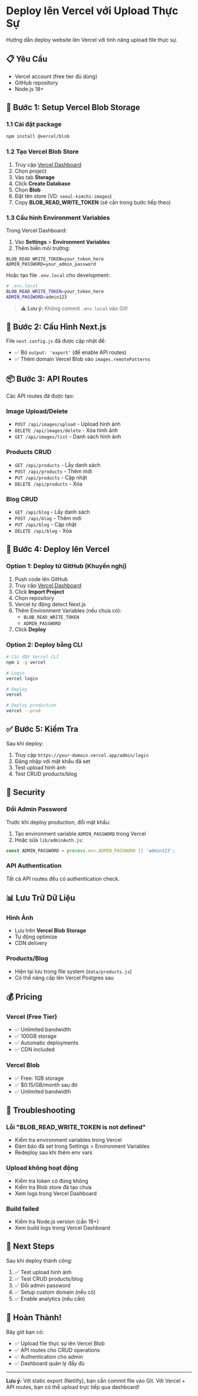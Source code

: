 # Deploy lên Vercel với Upload Thực Sự

Hướng dẫn deploy website lên Vercel với tính năng upload file thực sự.

## 📋 Yêu Cầu

- Vercel account (free tier đủ dùng)
- GitHub repository
- Node.js 18+

## 🚀 Bước 1: Setup Vercel Blob Storage

### 1.1 Cài đặt package

```bash
npm install @vercel/blob
```

### 1.2 Tạo Vercel Blob Store

1. Truy cập [Vercel Dashboard](https://vercel.com/dashboard)
2. Chọn project
3. Vào tab **Storage**
4. Click **Create Database**
5. Chọn **Blob**
6. Đặt tên store (VD: `seoul-kimchi-images`)
7. Copy **BLOB_READ_WRITE_TOKEN** (sẽ cần trong bước tiếp theo)

### 1.3 Cấu hình Environment Variables

Trong Vercel Dashboard:
1. Vào **Settings** > **Environment Variables**
2. Thêm biến môi trường:

```
BLOB_READ_WRITE_TOKEN=your_token_here
ADMIN_PASSWORD=your_admin_password
```

Hoặc tạo file `.env.local` cho development:

```bash
# .env.local
BLOB_READ_WRITE_TOKEN=your_token_here
ADMIN_PASSWORD=admin123
```

> ⚠️ **Lưu ý:** Không commit `.env.local` vào Git!

## 🔧 Bước 2: Cấu Hình Next.js

File `next.config.js` đã được cập nhật để:
- ✅ Bỏ `output: 'export'` (để enable API routes)
- ✅ Thêm domain Vercel Blob vào `images.remotePatterns`

## 📦 Bước 3: API Routes

Các API routes đã được tạo:

### Image Upload/Delete
- `POST /api/images/upload` - Upload hình ảnh
- `DELETE /api/images/delete` - Xóa hình ảnh
- `GET /api/images/list` - Danh sách hình ảnh

### Products CRUD
- `GET /api/products` - Lấy danh sách
- `POST /api/products` - Thêm mới
- `PUT /api/products` - Cập nhật
- `DELETE /api/products` - Xóa

### Blog CRUD
- `GET /api/blog` - Lấy danh sách
- `POST /api/blog` - Thêm mới
- `PUT /api/blog` - Cập nhật
- `DELETE /api/blog` - Xóa

## 🚀 Bước 4: Deploy lên Vercel

### Option 1: Deploy từ GitHub (Khuyến nghị)

1. Push code lên GitHub
2. Truy cập [Vercel Dashboard](https://vercel.com/new)
3. Click **Import Project**
4. Chọn repository
5. Vercel tự động detect Next.js
6. Thêm Environment Variables (nếu chưa có):
   - `BLOB_READ_WRITE_TOKEN`
   - `ADMIN_PASSWORD`
7. Click **Deploy**

### Option 2: Deploy bằng CLI

```bash
# Cài đặt Vercel CLI
npm i -g vercel

# Login
vercel login

# Deploy
vercel

# Deploy production
vercel --prod
```

## ✅ Bước 5: Kiểm Tra

Sau khi deploy:

1. Truy cập `https://your-domain.vercel.app/admin/login`
2. Đăng nhập với mật khẩu đã set
3. Test upload hình ảnh
4. Test CRUD products/blog

## 🔐 Security

### Đổi Admin Password

Trước khi deploy production, đổi mật khẩu:

1. Tạo environment variable `ADMIN_PASSWORD` trong Vercel
2. Hoặc sửa `lib/adminAuth.js`:

```javascript
const ADMIN_PASSWORD = process.env.ADMIN_PASSWORD || 'admin123';
```

### API Authentication

Tất cả API routes đều có authentication check.

## 📊 Lưu Trữ Dữ Liệu

### Hình Ảnh
- Lưu trên **Vercel Blob Storage**
- Tự động optimize
- CDN delivery

### Products/Blog
- Hiện tại lưu trong file system (`data/products.js`)
- Có thể nâng cấp lên Vercel Postgres sau

## 💰 Pricing

### Vercel (Free Tier)
- ✅ Unlimited bandwidth
- ✅ 100GB storage
- ✅ Automatic deployments
- ✅ CDN included

### Vercel Blob
- ✅ Free: 1GB storage
- ✅ $0.15/GB/month sau đó
- ✅ Unlimited bandwidth

## 🔧 Troubleshooting

### Lỗi "BLOB_READ_WRITE_TOKEN is not defined"

- Kiểm tra environment variables trong Vercel
- Đảm bảo đã set trong Settings > Environment Variables
- Redeploy sau khi thêm env vars

### Upload không hoạt động

- Kiểm tra token có đúng không
- Kiểm tra Blob store đã tạo chưa
- Xem logs trong Vercel Dashboard

### Build failed

- Kiểm tra Node.js version (cần 18+)
- Xem build logs trong Vercel Dashboard

## 📝 Next Steps

Sau khi deploy thành công:

1. ✅ Test upload hình ảnh
2. ✅ Test CRUD products/blog
3. ✅ Đổi admin password
4. ✅ Setup custom domain (nếu có)
5. ✅ Enable analytics (nếu cần)

## 🎉 Hoàn Thành!

Bây giờ bạn có:
- ✅ Upload file thực sự lên Vercel Blob
- ✅ API routes cho CRUD operations
- ✅ Authentication cho admin
- ✅ Dashboard quản lý đầy đủ

---

**Lưu ý:** Với static export (Netlify), bạn cần commit file vào Git. Với Vercel + API routes, bạn có thể upload trực tiếp qua dashboard!
